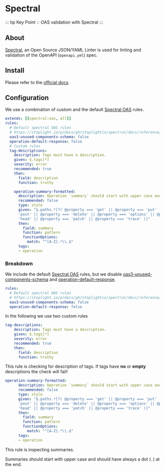 # Spectral

::: tip Key Point
:bulb: OAS validation with Spectral
:::

## About

[Spectral](https://stoplight.io/p/docs/gh/stoplightio/spectral "Link to Spectral Docs"), an Open Source JSON/YAML Linter
is used for linting and validation of the OpenAPI (`openapi.yml`) spec.

## Install

Please refer to the [official docs](https://stoplight.io/p/docs/gh/stoplightio/spectral/docs/getting-started/installation.md "Link to Spectral installation docs").

## Configuration

We use a combination of custom and the default [Spectral OAS](https://stoplight.io/p/docs/gh/stoplightio/spectral/docs/reference/openapi-rules.md "Link to Spectral OAS rules") rules.


```yaml
extends: [[spectral:oas, all]]
rules:
  # Default spectral OAS rules
  # https://stoplight.io/p/docs/gh/stoplightio/spectral/docs/reference/openapi-rules.md
  oas3-unused-components-schema: false
  operation-default-response: false
  # Custom rules
  tag-descriptions:
    description: Tags must have a description.
    given: $.tags[*]
    severity: error
    recommended: true
    then:
      field: description
      function: truthy

    operation-summary-formatted:
      description: Operation `summary` should start with upper case and end with a dot.
      recommended: false
      type: style
      given: "$.paths.*[?( @property === 'get' || @property === 'put' || @property ===
      'post' || @property === 'delete' || @property === 'options' || @property ===
      'head' || @property === 'patch' || @property === 'trace' )]"
      then:
        field: summary
        function: pattern
        functionOptions:
          match: "^[A-Z].*\\.$"
      tags:
      - operation
```

### Breakdown

We include the default [Spectral OAS](https://stoplight.io/p/docs/gh/stoplightio/spectral/docs/reference/openapi-rules.md "Link to Spectral OAS rules") rules, but we disable
[oas3-unused-components-schema](https://stoplight.io/p/docs/gh/stoplightio/spectral/docs/reference/openapi-rules.md?srn=gh/stoplightio/spectral/docs/reference/openapi-rules.md#oas3-unused-components-schema) and [operation-default-response](https://stoplight.io/p/docs/gh/stoplightio/spectral/docs/reference/openapi-rules.md?srn=gh/stoplightio/spectral/docs/reference/openapi-rules.md#operation-default-response).

```yaml
rules:
  # Default spectral OAS rules
  # https://stoplight.io/p/docs/gh/stoplightio/spectral/docs/reference/openapi-rules.md
  oas3-unused-components-schema: false
  operation-default-response: false
```

In the following we use two custom rules

```yaml
tag-descriptions:
    description: Tags must have a description.
    given: $.tags[*]
    severity: error
    recommended: true
    then:
      field: description
      function: truthy
```

This rule is checking for description of tags.
If tags have **no** or **empty** descriptions the check will fail!

```yaml
operation-summary-formatted:
      description: Operation `summary` should start with upper case and end with a dot.
      recommended: false
      type: style
      given: "$.paths.*[?( @property === 'get' || @property === 'put' || @property ===
      'post' || @property === 'delete' || @property === 'options' || @property ===
      'head' || @property === 'patch' || @property === 'trace' )]"
      then:
        field: summary
        function: pattern
        functionOptions:
          match: "^[A-Z].*\\.$"
      tags:
      - operation
```

This rule is inspecting summaries.

Summaries should start with upper case and should have always a dot (`.`) at the end.
